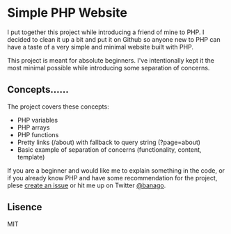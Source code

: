 # Simple PHP Website

I put together this project while introducing a friend of mine to PHP. I decided to clean it up a bit and put it on Github so anyone new to PHP can have a taste of a very simple and minimal website built with PHP.

This project is meant for absolute beginners. I've intentionally kept it the most minimal possible while introducing some separation of concerns.

## Concepts......

The project covers these concepts:

 * PHP variables
 * PHP arrays
 * PHP functions
 * Pretty links (/about) with fallback to query string (?page=about)
 * Basic example of separation of concerns (functionality, content, template)

If you are a beginner and would like me to explain something in the code, or if you already know PHP and have some recommendation for the project, plese [create an issue](https://github.com/banago/simple-php-website/issues/new) or hit me up on Twitter [@banago](https://twitter.com/banago).

## Lisence

MIT
